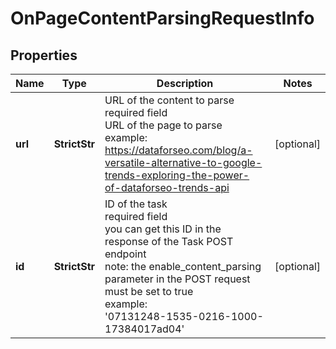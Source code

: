 # OnPageContentParsingRequestInfo


## Properties

| Name | Type | Description | Notes |
|------------ | ------------- | ------------- | -------------|
**url** | **StrictStr** | URL of the content to parse<br>required field<br>URL of the page to parse<br>example:<br>https://dataforseo.com/blog/a-versatile-alternative-to-google-trends-exploring-the-power-of-dataforseo-trends-api |[optional]|
**id** | **StrictStr** | ID of the task<br>required field<br>you can get this ID in the response of the Task POST endpoint<br>note: the enable_content_parsing parameter in the POST request must be set to true<br>example:<br>'07131248-1535-0216-1000-17384017ad04' |[optional]|